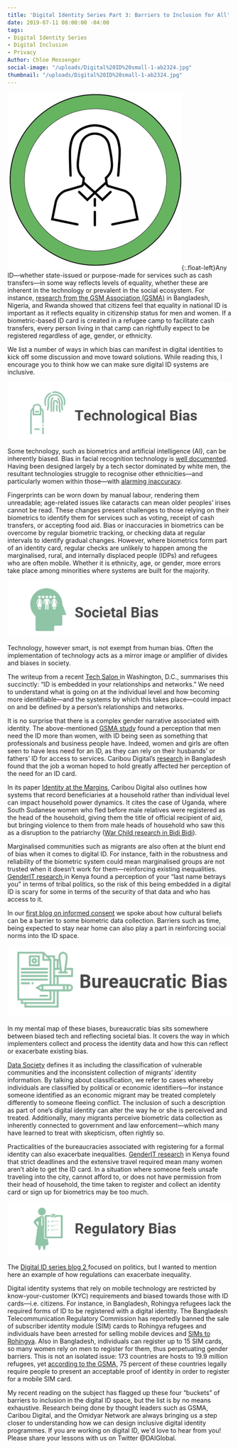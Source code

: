 ```yaml
---
title: 'Digital Identity Series Part 3: Barriers to Inclusion for All'
date: 2019-07-11 08:00:00 -04:00
tags:
- Digital Identity Series
- Digital Inclusion
- Privacy
Author: Chloe Messenger
social-image: "/uploads/Digital%20ID%20small-1-ab2324.jpg"
thumbnail: "/uploads/Digital%20ID%20small-1-ab2324.jpg"
---
```


![Digital ID small-1-97efcb.jpg](/uploads/Digital%20ID%20small-1-97efcb.jpg){:.float-left}Any ID—whether state-issued or purpose-made for services such as cash transfers—in some way reflects levels of equality, whether these are inherent in the technology or prevalent in the social ecosystem. For instance, [research from the GSM Association (GSMA)](https://www.gsma.com/mobilefordevelopment/wp-content/uploads/2019/05/Digital-identity-opportunities-for-women-Insights-from-Nigeria-Bangladesh-and-Rwanda-Web.pdf) in Bangladesh, Nigeria, and Rwanda showed that citizens feel that equality in national ID is important as it reflects equality in citizenship status for men and women. If a biometric-based ID card is created in a refugee camp to facilitate cash transfers, every person living in that camp can rightfully expect to be registered regardless of age, gender, or ethnicity.

We list a number of ways in which bias can manifest in digital identities to kick off some discussion and move toward solutions. While reading this, I encourage you to think how we can make sure digital ID systems are inclusive. 

<!--more-->

![tech1.jpg](/uploads/tech1.jpg)

Some technology, such as biometrics and artificial intelligence (AI), can be inherently biased. Bias in facial recognition technology is [well documented](https://www.media.mit.edu/articles/facial-recognition-software-is-biased-towards-white-men-researcher-finds/). Having been designed largely by a tech sector dominated by white men, the resultant technologies struggle to recognise other ethnicities—and particularly women within those—with [alarming inaccuracy](https://www.theverge.com/2019/1/25/18197137/amazon-rekognition-facial-recognition-bias-race-gender).

Fingerprints can be worn down by manual labour, rendering them unreadable; age-related issues like cataracts can mean older peoples’ irises cannot be read. These changes present challenges to those relying on their biometrics to identify them for services such as voting, receipt of cash transfers, or accepting food aid. Bias or inaccuracies in biometrics can be overcome by regular biometric tracking, or checking data at regular intervals to identify gradual changes. However, where biometrics form part of an identity card, regular checks are unlikely to happen among the marginalised, rural, and internally displaced people (IDPs) and refugees who are often mobile. Whether it is ethnicity, age, or gender, more errors take place among minorities where systems are built for the majority.

![soc3.jpg](/uploads/soc3.jpg)

Technology, however smart, is not exempt from human bias. Often the implementation of technology acts as a mirror image or amplifier of divides and biases in society.

The writeup from a recent [Tech Salon ](http://technologysalon.org/how-we-can-control-our-digital-identities/?utm_source=dlvr.it&utm_medium=twitter)in Washington, D.C., summarises this succinctly: “ID is embedded in your relationships and networks.” We need to understand what is going on at the individual level and how becoming more identifiable—and the systems by which this takes place—could impact on and be defined by a person’s relationships and networks.

It is no surprise that there is a complex gender narrative associated with identity. The above-mentioned [GSMA study](https://www.gsma.com/mobilefordevelopment/wp-content/uploads/2019/05/Digital-identity-opportunities-for-women-Insights-from-Nigeria-Bangladesh-and-Rwanda-Web.pdf) found a perception that men need the ID more than women, with ID being seen as something that professionals and business people have. Indeed, women and girls are often seen to have less need for an ID, as they can rely on their husbands’ or fathers’ ID for access to services. Caribou Digital’s [research](https://medium.com/caribou-digital/when-id-works-for-women-initial-findings-from-bangladesh-56898724f792) in Bangladesh found that the job a woman hoped to hold greatly affected her perception of the need for an ID card.

In its paper [Identity at the Margins](https://assets.publishing.service.gov.uk/media/5cecedd6ed915d2475aca8c5/Identity-At-The-Margins-Identification-Systems-for-Refugees.pdf), Caribou Digital also outlines how systems that record beneficiaries at a household rather than individual level can impact household power dynamics. It cites the case of Uganda, where South Sudanese women who fled before male relatives were registered as the head of the household, giving them the title of official recipient of aid, but bringing violence to them from male heads of household who saw this as a disruption to the patriarchy ([War Child research in Bidi Bidi](https://assets.publishing.service.gov.uk/media/5cecedd6ed915d2475aca8c5/Identity-At-The-Margins-Identification-Systems-for-Refugees.pdf)).

Marginalised communities such as migrants are also often at the blunt end of bias when it comes to digital ID. For instance, faith in the robustness and reliability of the biometric system could mean marginalised groups are not trusted when it doesn’t work for them—reinforcing existing inequalities. [GenderIT research ](https://www.genderit.org/feminist-talk/what-lies-behind-fears-digital-identity-experience-huduma-number-kenya) in Kenya found a perception of your “last name betrays you" in terms of tribal politics, so the risk of this being embedded in a digital ID is scary for some in terms of the security of that data and who has access to it.

In our [first blog on informed consent](https://dai-global-digital.com/digital-identity-series-part-1-digital-identity-and-informed-consent.html?utm_source=related-box) we spoke about how cultural beliefs can be a barrier to some biometric data collection. Barriers such as time, being expected to stay near home can also play a part in reinforcing social norms into the ID space.

![burea4.jpg](/uploads/burea4.jpg)

In my mental map of these biases, bureaucratic bias sits somewhere between biased tech and reflecting societal bias. It covers the way in which implementers collect and process the identity data and how this can reflect or exacerbate existing bias.

[Data Society](https://datasociety.net/wp-content/uploads/2019/04/DataSociety_DigitalIdentity.pdf) defines it as including the classification of vulnerable communities and the inconsistent collection of migrants’ identity information. By talking about classification, we refer to cases whereby individuals are classified by political or economic identifiers—for instance someone identified as an economic migrant may be treated completely differently to someone fleeing conflict. The inclusion of such a description as part of one’s digital identity can alter the way he or she is perceived and treated. Additionally, many migrants perceive biometric data collection as inherently connected to government and law enforcement—which many have learned to treat with skepticism, often rightly so.

Practicalities of the bureaucracies associated with registering for a formal identity can also exacerbate inequalities. [GenderIT research](https://www.genderit.org/feminist-talk/what-lies-behind-fears-digital-identity-experience-huduma-number-kenya) in Kenya found that strict deadlines and the extensive travel required mean many women aren’t able to get the ID card. In a situation where someone feels unsafe traveling into the city, cannot afford to, or does not have permission from their head of household, the time taken to register and collect an identity card or sign up for biometrics may be too much.

![reg3.jpg](/uploads/reg3.jpg)

The [Digital ID series blog 2 ](https://dai-global-digital.com/digital-identity-series-part-2-digital-identity-and-politics.html?utm_source=related-box) focused on politics, but I wanted to mention here an example of how regulations can exacerbate inequality.

Digital identity systems that rely on mobile technology are restricted by know-your-customer (KYC) requirements and biased towards those with ID cards—i.e. citizens. For instance, in Bangladesh, Rohingya refugees lack the required forms of ID to be registered with a digital identity. The Bangladesh Telecommunication Regulatory Commission has reportedly banned the sale of subscriber identity module (SIM) cards to Rohingya refugees and individuals have been arrested for selling mobile devices and [SIMs to Rohingya](https://www.unhcr.org/innovation/displaced-and-disconnected/).   Also in Bangladesh, individuals can register up to 15 SIM cards, so many women rely on men to register for them, thus perpetuating gender barriers. This is not an isolated issue: 173 countries are hosts to 19.9 million refugees, yet [according to the GSMA,](https://www.gsma.com/mobilefordevelopment/blog/access-to-mobile-services-and-proof-of-identity-2019-assessing-the-impact-on-digital-and-financial-inclusion/) 75 percent of these countries legally require people to present an acceptable proof of identity in order to register for a mobile SIM card.

My recent reading on the subject has flagged up these four “buckets” of barriers to inclusion in the digital ID space, but the list is by no means exhaustive. Research being done by thought leaders such as GSMA, Caribou Digital, and the Omidyar Network are always bringing us a step closer to understanding how we can design inclusive digital identity programmes. If you are working on digital ID, we'd love to hear from you! Please share your lessons with us on Twitter @DAIGlobal.